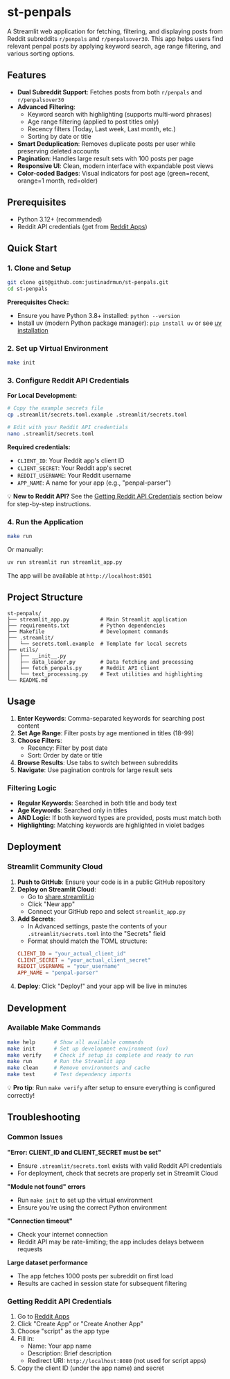 # st-penpals

A Streamlit web application for fetching, filtering, and displaying posts from Reddit subreddits `r/penpals` and `r/penpalsover30`. This app helps users find relevant penpal posts by applying keyword search, age range filtering, and various sorting options.

## Features

- **Dual Subreddit Support**: Fetches posts from both `r/penpals` and `r/penpalsover30`
- **Advanced Filtering**:
  - Keyword search with highlighting (supports multi-word phrases)
  - Age range filtering (applied to post titles only)
  - Recency filters (Today, Last week, Last month, etc.)
  - Sorting by date or title
- **Smart Deduplication**: Removes duplicate posts per user while preserving deleted accounts
- **Pagination**: Handles large result sets with 100 posts per page
- **Responsive UI**: Clean, modern interface with expandable post views
- **Color-coded Badges**: Visual indicators for post age (green=recent, orange=1 month, red=older)

## Prerequisites

- Python 3.12+ (recommended)
- Reddit API credentials (get from [Reddit Apps](https://www.reddit.com/prefs/apps))

## Quick Start

### 1. Clone and Setup

```bash
git clone git@github.com:justinadrmun/st-penpals.git
cd st-penpals
```

**Prerequisites Check:**
- Ensure you have Python 3.8+ installed: `python --version`
- Install uv (modern Python package manager): `pip install uv` or see [uv installation](https://docs.astral.sh/uv/getting-started/installation/)

### 2. Set up Virtual Environment

```bash
make init
```

### 3. Configure Reddit API Credentials

**For Local Development:**
```bash
# Copy the example secrets file
cp .streamlit/secrets.toml.example .streamlit/secrets.toml

# Edit with your Reddit API credentials
nano .streamlit/secrets.toml
```

**Required credentials:**
- `CLIENT_ID`: Your Reddit app's client ID
- `CLIENT_SECRET`: Your Reddit app's secret  
- `REDDIT_USERNAME`: Your Reddit username
- `APP_NAME`: A name for your app (e.g., "penpal-parser")

💡 **New to Reddit API?** See the [Getting Reddit API Credentials](#getting-reddit-api-credentials) section below for step-by-step instructions.

### 4. Run the Application

```bash
make run
```

Or manually:
```bash
uv run streamlit run streamlit_app.py
```

The app will be available at `http://localhost:8501`

## Project Structure

```
st-penpals/
├── streamlit_app.py          # Main Streamlit application
├── requirements.txt          # Python dependencies
├── Makefile                  # Development commands
├── .streamlit/
│   └── secrets.toml.example  # Template for local secrets
├── utils/
│   ├── __init__.py
│   ├── data_loader.py        # Data fetching and processing
│   ├── fetch_penpals.py      # Reddit API client
│   └── text_processing.py    # Text utilities and highlighting
└── README.md
```

## Usage

1. **Enter Keywords**: Comma-separated keywords for searching post content
2. **Set Age Range**: Filter posts by age mentioned in titles (18-99)
3. **Choose Filters**:
   - Recency: Filter by post date
   - Sort: Order by date or title
4. **Browse Results**: Use tabs to switch between subreddits
5. **Navigate**: Use pagination controls for large result sets

### Filtering Logic

- **Regular Keywords**: Searched in both title and body text
- **Age Keywords**: Searched only in titles
- **AND Logic**: If both keyword types are provided, posts must match both
- **Highlighting**: Matching keywords are highlighted in violet badges


## Deployment

### Streamlit Community Cloud

1. **Push to GitHub**: Ensure your code is in a public GitHub repository
2. **Deploy on Streamlit Cloud**:
   - Go to [share.streamlit.io](https://share.streamlit.io)
   - Click "New app"
   - Connect your GitHub repo and select `streamlit_app.py`
3. **Add Secrets**:
   - In Advanced settings, paste the contents of your `.streamlit/secrets.toml` into the "Secrets" field
   - Format should match the TOML structure:
   ```toml
   CLIENT_ID = "your_actual_client_id"
   CLIENT_SECRET = "your_actual_client_secret"
   REDDIT_USERNAME = "your_username"
   APP_NAME = "penpal-parser"
   ```
4. **Deploy**: Click "Deploy!" and your app will be live in minutes

## Development

### Available Make Commands

```bash
make help      # Show all available commands
make init      # Set up development environment (uv)
make verify    # Check if setup is complete and ready to run
make run       # Run the Streamlit app
make clean     # Remove environments and cache
make test      # Test dependency imports
```

💡 **Pro tip**: Run `make verify` after setup to ensure everything is configured correctly!

## Troubleshooting

### Common Issues

**"Error: CLIENT_ID and CLIENT_SECRET must be set"**
- Ensure `.streamlit/secrets.toml` exists with valid Reddit API credentials
- For deployment, check that secrets are properly set in Streamlit Cloud

**"Module not found" errors**
- Run `make init` to set up the virtual environment
- Ensure you're using the correct Python environment

**"Connection timeout"**
- Check your internet connection
- Reddit API may be rate-limiting; the app includes delays between requests

**Large dataset performance**
- The app fetches 1000 posts per subreddit on first load
- Results are cached in session state for subsequent filtering

### Getting Reddit API Credentials

1. Go to [Reddit Apps](https://www.reddit.com/prefs/apps)
2. Click "Create App" or "Create Another App"
3. Choose "script" as the app type
4. Fill in:
   - Name: Your app name
   - Description: Brief description
   - Redirect URI: `http://localhost:8080` (not used for script apps)
5. Copy the client ID (under the app name) and secret